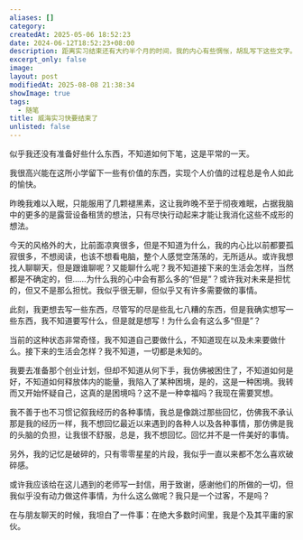 ```yaml
---
aliases: []
category: 
createdAt: 2025-05-06 18:52:23
date: 2024-06-12T18:52:23+08:00
description: 距离实习结束还有大约半个月的时间，我的内心有些惆怅，胡乱写下这些文字。在威海的日子就要结束了。
excerpt_only: false
image: 
layout: post
modifiedAt: 2025-08-08 21:38:34
showImage: true
tags:
  - 随笔
title: 威海实习快要结束了
unlisted: false
---
```


似乎我还没有准备好些什么东西，不知道如何下笔，这是平常的一天。

我很高兴能在这所小学留下一些有价值的东西，实现个人价值的过程总是令人如此的愉快。

昨晚我难以入眠，只能服用了几颗褪黑素，这让我昨晚不至于彻夜难眠，占据我脑中的更多的是露营设备租赁的想法，只有尽快行动起来才能让我消化这些不成形的想法。

今天的风格外的大，比前面凉爽很多，但是不知道为什么，我的内心比以前都要孤寂很多，不想阅读，也该不想看电脑，整个人感觉空荡荡的，无所适从。或许我想找人聊聊天，但是跟谁聊呢？又能聊什么呢？我不知道接下来的生活会怎样，当然都是不确定的，但……为什么我的心中会有那么多的“但是”？或许我对未来是担忧的，但又不是那么担忧。我似乎很无聊，但似乎又有许多需要做的事情。

此刻，我更想去写一些东西，尽管写的尽是些乱七八糟的东西，但是我确实想写一些东西，我不知道要写什么，但是就是想写！为什么会有这么多“但是”？

当前的这种状态非常奇怪，我不知道自己要做什么，不知道现在以及未来要做什么。接下来的生活会怎样？我不知道，一切都是未知的。

我要去准备那个创业计划，但却不知道从何下手，我仿佛被困住了，不知道如何是好，不知道如何释放体内的能量，我陷入了某种困境，是的，这是一种困境。我转而又开始怀疑自己，这真的是困境吗？这不是一种幸福吗？我现在需要冥想。

我不善于也不习惯记叙我经历的各种事情，我总是像跳过那些回忆，仿佛我不承认那是我的经历一样，我不想回忆最近以来遇到的各种人以及各种事情，那仿佛是我的头脑的负担，让我很不舒服，总是，我不想回忆。回忆并不是一件美好的事情。

另外，我的记忆是破碎的，只有零零星星的片段，我似乎一直以来都不怎么喜欢破碎感。

或许我应该给在这儿遇到的老师写一封信，用于致谢，感谢他们的所做的一切，但我似乎没有动力做这件事情，为什么这么做呢？我只是一个过客，不是吗？

在与朋友聊天的时候，我坦白了一件事：在绝大多数时间里，我是个及其平庸的家伙。
